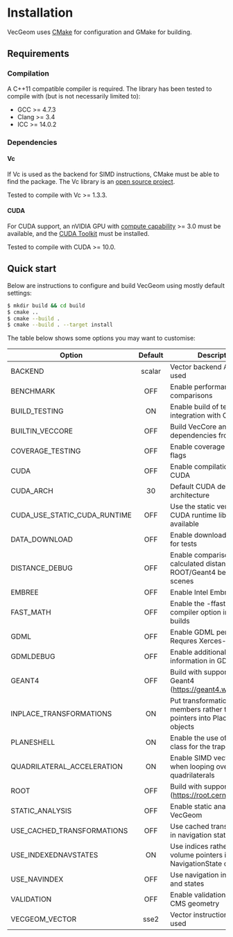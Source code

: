 # Installation

VecGeom uses [CMake](http://www.cmake.org/) for configuration and GMake for building.

## Requirements

### Compilation

A C++11 compatible compiler is required.
The library has been tested to compile with (but is not necessarily limited to):

- GCC >= 4.7.3
- Clang >= 3.4
- ICC >= 14.0.2

### Dependencies

#### Vc

If Vc is used as the backend for SIMD instructions, CMake must be able to find the package.
The Vc library is an [open source project](https://github.com/VcDevel/Vc).

Tested to compile with Vc >= 1.3.3.

#### CUDA

For CUDA support, an nVIDIA GPU with [compute capability](http://en.wikipedia.org/wiki/CUDA#Supported_GPUs) >= 3.0 must be available,
and the [CUDA Toolkit](https://developer.nvidia.com/cuda-downloads) must be installed.

Tested to compile with CUDA >= 10.0.

Quick start
-----------

Below are instructions to configure and build VecGeom using mostly default settings:

```sh
$ mkdir build && cd build
$ cmake ..
$ cmake --build .
$ cmake --build . --target install
```

The table below shows some options you may want to customise:

|Option|Default|Description|
|------|:-----:|-----------|
|BACKEND|scalar|Vector backend API to be used|
|BENCHMARK|OFF|Enable performance comparisons|
|BUILD_TESTING|ON|Enable build of tests and integration with CTest|
|BUILTIN_VECCORE|OFF|Build VecCore and its dependencies from source|
|COVERAGE_TESTING|OFF|Enable coverage testing flags|
|CUDA|OFF|Enable compilation for CUDA|
|CUDA_ARCH|30|Default CUDA device architecture|
|CUDA_USE_STATIC_CUDA_RUNTIME|OFF|Use the static version of the CUDA runtime library if available|
|DATA_DOWNLOAD|OFF|Enable downloading of data for tests|
|DISTANCE_DEBUG|OFF|Enable comparison of calculated distances againt ROOT/Geant4 behind the scenes|
|EMBREE|OFF|Enable Intel Embree|
|FAST_MATH|OFF|Enable the -ffast-math compiler option in Release builds|
|GDML|OFF|Enable GDML persistency. Requres Xerces-C|
|GDMLDEBUG|OFF|Enable additional debug information in GDML module|
|GEANT4|OFF|Build with support for Geant4 (https://geant4.web.cern.ch)|
|INPLACE_TRANSFORMATIONS|ON|Put transformation as members rather than pointers into PlacedVolume objects|
|PLANESHELL|ON|Enable the use of PlaneShell class for the trapezoid|
|QUADRILATERAL_ACCELERATION|ON|Enable SIMD vectorization when looping over quadrilaterals|
|ROOT|OFF|Build with support for ROOT (https://root.cern)|
|STATIC_ANALYSIS|OFF|Enable static analysis on VecGeom|
|USE_CACHED_TRANSFORMATIONS|OFF|Use cached transformations in navigation states|
|USE_INDEXEDNAVSTATES|ON|Use indices rather than volume pointers in NavigationState objects|
|USE_NAVINDEX|OFF|Use navigation index table and states|
|VALIDATION|OFF|Enable validation tests from CMS geometry|
|VECGEOM_VECTOR|sse2|Vector instruction set to be used|
